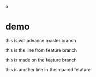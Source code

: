 o 
# demo

this is will advance master branch 


this is the line from feature branch

this is made on the feature branch

this is another line in the reaamd fetature 
